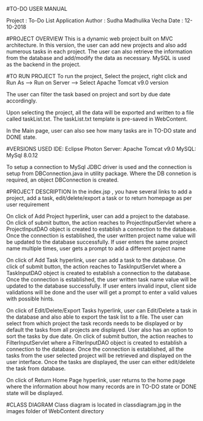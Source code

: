 
#TO-DO USER MANUAL


Project :  To-Do List Application
Author : Sudha Madhulika Vecha
Date   : 12-10-2018

#PROJECT OVERVIEW
This is a dynamic web project built on MVC architecture. In this version, the user can add new projects and also add numerous tasks in each project. The user can also retrieve the information from the database and add/modify the data as necessary. MySQL is used as the backend in the project.

#TO RUN PROJECT 
To run the project, Select the project, right click and Run As --> Run on Server --> Select Apache Tomcat v9.0 version


The user can filter the task based on project and sort by due date accordingly.

Upon selecting the project, all the data will be exported and written to a file called taskList.txt. The taskList.txt template is pre-saved in WebContent.

In the Main page, user can also see how many tasks are in TO-DO state and DONE state.

#VERSIONS USED
IDE: Eclipse Photon
Server: Apache Tomcat v9.0
MySQL: MySql 8.0.12

To setup a connection to MySql JDBC driver is used and the connection is setup from DBConnection.java in utility package.
Where the DB connetion is required, an object DBConnection is created.

#PROJECT DESCRIPTION 
In the index.jsp , you have several links to add a project, add a task, edit/delete/export a task or to return homepage as
per user requirement

On click of Add Project hyperlink, user can add a project to the database. 
On click of submit button, the action reaches to ProjectInputServlet where a ProjectInputDAO object is created to establish a connection to the database. Once the connection is established, the user written project name value will be updated to the database successfully. If user enters the same project name multiple times, user gets a prompt to add a different project name

On click of Add Task hyperlink, user can add a task to the database. 
On click of submit button, the action reaches to TaskInputServlet where a TaskInputDAO object is created to establish a connection to the database. Once the connection is established, the user written task name value will be updated to the database successfully. If user enters invalid input, client side validations will be done and the user will get a prompt to enter a valid values with possible hints.

On click of Edit/Delete/Export Tasks hyperlink, user can Edit/Delete a task in the database and also able to export the task list to a file. The user can select from which project the task records needs to be displayed or by default the tasks from all projects are displayed. User also has an option to sort the tasks by due date. On click of submit button, the action reaches to FilterInputServlet where a FilterInputDAO object is created to establish a connection to the database. Once the connection is established, all the tasks from the user selected project will be retrieved and displayed on the user interface. Once the tasks are displayed, the user can either edit/delete the task from database.

On click of Return Home Page hyperlink, user returns to the home page where the information about how many records are in TO-DO state or DONE state will be displayed.

#CLASS DIAGRAM
Class diagram is located in classdiagram.jpg in the images folder of WebContent directory